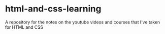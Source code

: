 # html-and-css-learning
A repository for the notes on the youtube videos and courses that I've taken for HTML and CSS
